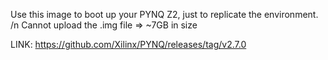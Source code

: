 Use this image to boot up your PYNQ Z2, just to replicate the environment.
/n
Cannot upload the .img file => ~7GB in size

LINK:
https://github.com/Xilinx/PYNQ/releases/tag/v2.7.0
